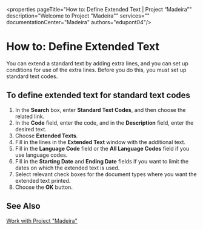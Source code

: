 <properties
	pageTitle="How to: Define Extended Text | Project “Madeira”"
        description="Welcome to Project "Madeira"" 
        services="" 
        documentationCenter="Madeira"
        authors="edupont04"/>
    
# How to: Define Extended Text

You can extend a standard text by adding extra lines, and you can set up conditions for use of the extra lines. Before you do this, you must set up standard text codes.

## To define extended text for standard text codes
1. In the **Search** box, enter **Standard Text Codes**, and then choose the related link.
2. In the **Code** field, enter the code, and in the **Description** field, enter the desired text.
3. Choose **Extended Texts**.
4. Fill in the lines in the **Extended Text** window with the additional text.
5. Fill in the **Language Code** field or the **All Language Codes** field if you use language codes. 
6. Fill in the **Starting Date** and **Ending Date** fields if you want to limit the dates on which the extended text is used.
7. Select relevant check boxes for the document types where you want the extended text printed.
8. Choose the **OK** button.

## See Also
[Work with Project "Madeira"](ui-work-product.md)

